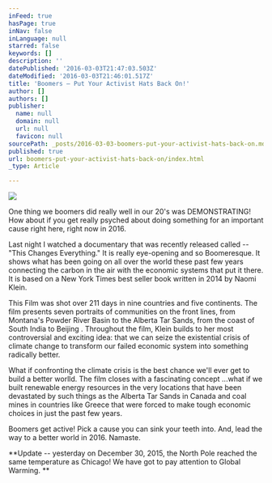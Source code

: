 ```yaml
---
inFeed: true
hasPage: true
inNav: false
inLanguage: null
starred: false
keywords: []
description: ''
datePublished: '2016-03-03T21:47:03.503Z'
dateModified: '2016-03-03T21:46:01.517Z'
title: 'Boomers – Put Your Activist Hats Back On!'
author: []
authors: []
publisher:
  name: null
  domain: null
  url: null
  favicon: null
sourcePath: _posts/2016-03-03-boomers-put-your-activist-hats-back-on.md
published: true
url: boomers-put-your-activist-hats-back-on/index.html
_type: Article

---
```

![](https://the-grid-user-content.s3-us-west-2.amazonaws.com/a6576037-5205-423a-ad90-5897ee2d7d92.jpg)

One thing we boomers did really well in our 20's was DEMONSTRATING!  How about if  you get really psyched about doing something for an important cause right here, right now in 2016\.

Last night I watched a documentary that was recently released called -- "This Changes Everything." It is really eye-opening and so Boomeresque. It shows what has been going on all over the world these past few years connecting the carbon in the air with the economic systems that put it there. It is based on a New York Times best seller book written in 2014 by Naomi Klein.

This Film was shot over 211 days in nine countries and five continents. The film presents seven portraits of communities on the front lines, from Montana's Powder River Basin to the Alberta Tar Sands, from the coast of South India to Beijing . Throughout the film, Klein builds to her most controversial and exciting idea: that we can seize the existential crisis of climate change to transform our failed economic system into something radically better.

What if confronting the climate crisis is the best chance we'll ever get to build a better worlld. The film closes with a fascinating concept ...what if we built  renewable energy resources in the very locations that have been devastated  by such things as the Alberta Tar Sands in Canada  and coal mines in countries like Greece that were forced to make tough economic choices in just the past few years.

Boomers get active! Pick a cause you can sink your teeth into. And, lead the way to a better world in 2016\. Namaste.

**Update -- yesterday on December 30, 2015, the North Pole reached the same temperature as Chicago! We have got to pay attention to Global Warming. **
